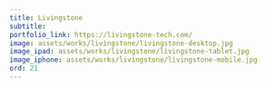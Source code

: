 ```yaml
---
title: Livingstone
subtitle:
portfolio_link: https://livingstone-tech.com/
image: assets/works/livingstone/livingstone-desktop.jpg
image_ipad: assets/works/livingstone/livingstone-tablet.jpg
image_iphone: assets/works/livingstone/livingstone-mobile.jpg
ord: 21
---
```


